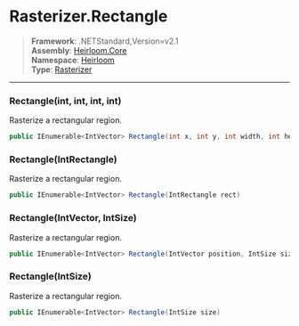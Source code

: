 # Rasterizer.Rectangle

> **Framework**: .NETStandard,Version=v2.1  
> **Assembly**: [Heirloom.Core][0]  
> **Namespace**: [Heirloom][0]  
> **Type**: [Rasterizer][1]  

--------------------------------------------------------------------------------

### Rectangle(int, int, int, int)

Rasterize a rectangular region.

```cs
public IEnumerable<IntVector> Rectangle(int x, int y, int width, int height)
```

### Rectangle(IntRectangle)

Rasterize a rectangular region.

```cs
public IEnumerable<IntVector> Rectangle(IntRectangle rect)
```

### Rectangle(IntVector, IntSize)

Rasterize a rectangular region.

```cs
public IEnumerable<IntVector> Rectangle(IntVector position, IntSize size)
```

### Rectangle(IntSize)

Rasterize a rectangular region.

```cs
public IEnumerable<IntVector> Rectangle(IntSize size)
```

[0]: ../Heirloom.Core.md
[1]: Heirloom.Rasterizer.md
